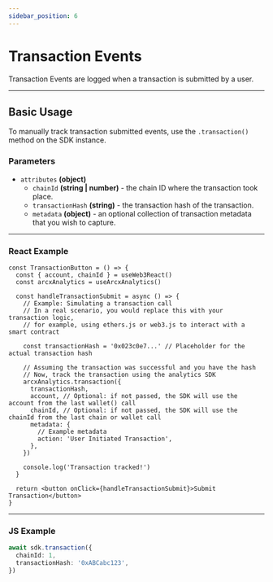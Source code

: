 ```yaml
---
sidebar_position: 6
---
```


# Transaction Events

Transaction Events are logged when a transaction is submitted by a user.

---

## Basic Usage

To manually track transaction submitted events, use the `.transaction()` method on the SDK instance.

### Parameters

- `attributes` **(object)**
  - `chainId` **(string | number)** - the chain ID where the transaction took place.
  - `transactionHash` **(string)** - the transaction hash of the transaction.
  - `metadata` **(object)** - an optional collection of transaction metadata that you wish to capture.

---

### React Example

```tsx
const TransactionButton = () => {
  const { account, chainId } = useWeb3React()
  const arcxAnalytics = useArcxAnalytics()

  const handleTransactionSubmit = async () => {
    // Example: Simulating a transaction call
    // In a real scenario, you would replace this with your transaction logic,
    // for example, using ethers.js or web3.js to interact with a smart contract

    const transactionHash = '0x023c0e7...' // Placeholder for the actual transaction hash

    // Assuming the transaction was successful and you have the hash
    // Now, track the transaction using the analytics SDK
    arcxAnalytics.transaction({
      transactionHash,
      account, // Optional: if not passed, the SDK will use the account from the last wallet() call
      chainId, // Optional: if not passed, the SDK will use the chainId from the last chain or wallet call
      metadata: {
        // Example metadata
        action: 'User Initiated Transaction',
      },
    })

    console.log('Transaction tracked!')
  }

  return <button onClick={handleTransactionSubmit}>Submit Transaction</button>
}
```

---

### JS Example

```ts
await sdk.transaction({
  chainId: 1,
  transactionHash: '0xABCabc123',
})
```
